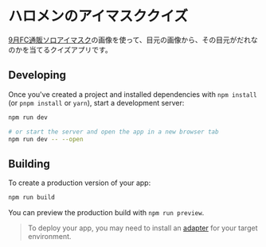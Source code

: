 # ハロメンのアイマスククイズ
[9月FC通販ソロアイマスク](https://x.com/ufi_fc/status/1836730243589255235)の画像を使って、目元の画像から、その目元がだれなのかを当てるクイズアプリです。

## Developing

Once you've created a project and installed dependencies with `npm install` (or `pnpm install` or `yarn`), start a development server:

```bash
npm run dev

# or start the server and open the app in a new browser tab
npm run dev -- --open
```

## Building

To create a production version of your app:

```bash
npm run build
```

You can preview the production build with `npm run preview`.

> To deploy your app, you may need to install an [adapter](https://kit.svelte.dev/docs/adapters) for your target environment.
